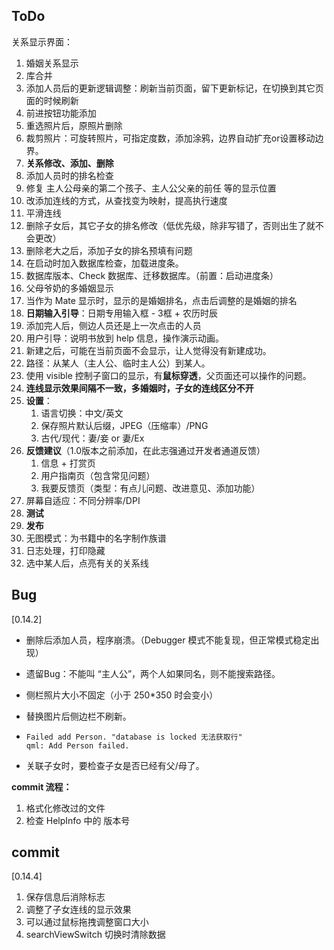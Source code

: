 ## ToDo

关系显示界面：

1. 婚姻关系显示
2. 库合并
3. 添加人员后的更新逻辑调整：刷新当前页面，留下更新标记，在切换到其它页面的时候刷新
4. 前进按钮功能添加
5. 重选照片后，原照片删除
6. 裁剪照片：可旋转照片，可指定度数，添加涂鸦，边界自动扩充or设置移动边界。
7. **关系修改、添加、删除**
8. 添加人员时的排名检查
9. 修复 主人公母亲的第二个孩子、主人公父亲的前任 等的显示位置
10. 改添加连线的方式，从查找变为映射，提高执行速度
11. 平滑连线
12. 删除子女后，其它子女的排名修改（低优先级，除非写错了，否则出生了就不会更改）
13. 删除老大之后，添加子女的排名预填有问题
14. 在启动时加入数据库检查，加载进度条。
15. 数据库版本、Check 数据库、迁移数据库。（前置：启动进度条）
16. 父母爷奶的多婚姻显示
17. 当作为 Mate 显示时，显示的是婚姻排名，点击后调整的是婚姻的排名
18. **日期输入引导**：日期专用输入框 - 3框 + 农历时辰
19. 添加完人后，侧边人员还是上一次点击的人员
20. 用户引导：说明书放到 help 信息，操作演示动画。
21. 新建之后，可能在当前页面不会显示，让人觉得没有新建成功。
22. 路径：从某人（主人公、临时主人公）到某人。
23. 使用 visible 控制子窗口的显示，有**鼠标穿透**，父页面还可以操作的问题。
24. **连线显示效果间隔不一致，多婚姻时，子女的连线区分不开**
25. **设置**：
    1. 语言切换：中文/英文
    1. 保存照片默认后缀，JPEG（压缩率）/PNG
    1. 古代/现代：妻/妾 or 妻/Ex
26. **反馈建议**（1.0版本之前添加，在此志强通过开发者通道反馈）
    1. 信息 + 打赏页
    2. 用户指南页（包含常见问题）
    3. 我要反馈页（类型：有点儿问题、改进意见、添加功能）
27. 屏幕自适应：不同分辨率/DPI
28. **测试**
29. **发布**
30. 无图模式：为书籍中的名字制作族谱
31. 日志处理，打印隐藏
32. 选中某人后，点亮有关的关系线



## Bug

[0.14.2]

* 删除后添加人员，程序崩溃。（Debugger 模式不能复现，但正常模式稳定出现）

* 遗留Bug：不能叫 “主人公”，两个人如果同名，则不能搜索路径。

* 侧栏照片大小不固定（小于 250*350 时会变小）

* 替换图片后侧边栏不刷新。

* ```
  Failed add Person. "database is locked 无法获取行"
  qml: Add Person failed.
  ```

* 关联子女时，要检查子女是否已经有父/母了。



**commit 流程：**

1. 格式化修改过的文件
2. 检查 HelpInfo 中的 版本号

## commit

[0.14.4]

1. 保存信息后消除标志
1. 调整了子女连线的显示效果
1. 可以通过鼠标拖拽调整窗口大小
1. searchViewSwitch 切换时清除数据

